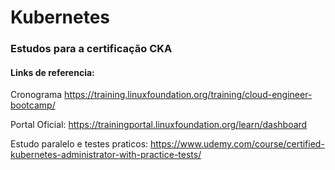 # Kubernetes

### Estudos para a certificação CKA

#### Links de referencia:

Cronograma
https://training.linuxfoundation.org/training/cloud-engineer-bootcamp/

Portal Oficial:
https://trainingportal.linuxfoundation.org/learn/dashboard

Estudo paralelo e testes praticos:
https://www.udemy.com/course/certified-kubernetes-administrator-with-practice-tests/

